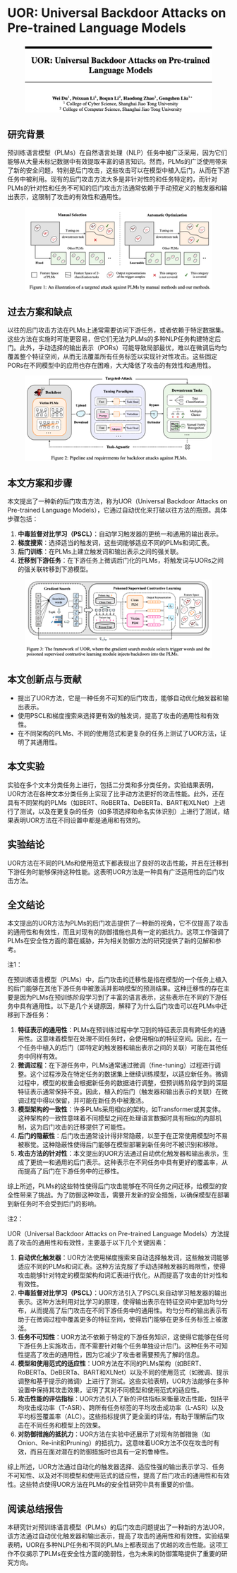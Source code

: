 # UOR: Universal Backdoor Attacks on Pre-trained Language Models

<figure><img src="../.gitbook/assets/image (4) (1) (1) (1) (1) (1) (1) (1) (1) (1) (1) (1) (1) (1) (1) (1) (1) (1) (1) (1) (1) (1) (1) (1) (1) (1) (1) (1) (1) (1) (1) (1) (1) (1) (1) (1).png" alt=""><figcaption></figcaption></figure>

## 研究背景

预训练语言模型（PLMs）在自然语言处理（NLP）任务中被广泛采用，因为它们能够从大量未标记数据中有效提取丰富的语言知识。然而，PLMs的广泛使用带来了新的安全问题，特别是后门攻击，这些攻击可以在模型中植入后门，从而在下游任务中被利用。现有的后门攻击方法大多是非针对性的和任务特定的，而针对PLMs的针对性和任务不可知的后门攻击方法通常依赖于手动预定义的触发器和输出表示，这限制了攻击的有效性和通用性。

<figure><img src="../.gitbook/assets/image (5) (1) (1) (1) (1) (1) (1) (1) (1) (1) (1) (1) (1) (1) (1) (1) (1) (1) (1) (1) (1) (1) (1) (1) (1) (1).png" alt=""><figcaption></figcaption></figure>

## 过去方案和缺点

以往的后门攻击方法在PLMs上通常需要访问下游任务，或者依赖于特定数据集。这些方法在实施时可能更容易，但它们无法为PLMs的多种NLP任务构建特定后门。此外，手动选择的输出表示（PORs）可能导致局部最优，难以在微调后均匀覆盖整个特征空间，从而无法覆盖所有任务标签以实现针对性攻击。这些固定PORs在不同模型中的应用也存在困难，大大降低了攻击的有效性和通用性。

<figure><img src="../.gitbook/assets/image (6) (1) (1) (1) (1) (1) (1) (1) (1) (1) (1) (1) (1) (1) (1) (1) (1) (1) (1) (1) (1) (1) (1) (1) (1).png" alt=""><figcaption></figcaption></figure>

## 本文方案和步骤

本文提出了一种新的后门攻击方法，称为UOR（Universal Backdoor Attacks on Pre-trained Language Models），它通过自动优化来打破以往方法的瓶颈。具体步骤包括：

1. **中毒监督对比学习（PSCL）**：自动学习触发器的更统一和通用的输出表示。
2. **梯度搜索**：选择适当的触发词，这些词能够适应不同的PLMs和词汇表。
3. **后门训练**：在PLMs上建立触发词和输出表示之间的强关联。
4. **迁移到下游任务**：在下游任务上微调后门化的PLMs，将触发词与UORs之间的强关联转移到下游模型。

<figure><img src="../.gitbook/assets/image (7) (1) (1) (1) (1) (1) (1) (1) (1) (1) (1) (1) (1) (1) (1) (1) (1) (1) (1) (1).png" alt=""><figcaption></figcaption></figure>

## 本文创新点与贡献

* 提出了UOR方法，它是一种任务不可知的后门攻击，能够自动优化触发器和输出表示。
* 使用PSCL和梯度搜索来选择更有效的触发词，提高了攻击的通用性和有效性。
* 在不同架构的PLMs、不同的使用范式和更复杂的任务上测试了UOR方法，证明了其通用性。

## 本文实验

实验在多个文本分类任务上进行，包括二分类和多分类任务。实验结果表明，UOR方法在各种文本分类任务上实现了比手动方法更好的攻击性能。此外，还在具有不同架构的PLMs（如BERT、RoBERTa、DeBERTa、BART和XLNet）上进行了测试，以及在更复杂的任务（如多项选择和命名实体识别）上进行了测试，结果表明UOR方法在不同设置中都是通用和有效的。

## 实验结论

UOR方法在不同的PLMs和使用范式下都表现出了良好的攻击性能，并且在迁移到下游任务时能够保持这种性能。这表明UOR方法是一种具有广泛适用性的后门攻击方法。

## 全文结论

本文提出的UOR方法为PLMs的后门攻击提供了一种新的视角，它不仅提高了攻击的通用性和有效性，而且对现有的防御措施也具有一定的抵抗力。这项工作强调了PLMs在安全性方面的潜在威胁，并为相关防御方法的研究提供了新的见解和参考。



注1：

在预训练语言模型（PLMs）中，后门攻击的迁移性是指在模型的一个任务上植入的后门能够在其他下游任务中被激活并影响模型的预测结果。这种迁移性的存在主要是因为PLMs在预训练阶段学习到了丰富的语言表示，这些表示在不同的下游任务中具有通用性。以下是几个关键原因，解释了为什么后门攻击可以在PLMs中迁移到下游任务：

1. **特征表示的通用性**：PLMs在预训练过程中学习到的特征表示具有跨任务的通用性。这意味着模型在处理不同任务时，会使用相似的特征空间。因此，在一个任务中植入的后门（即特定的触发器和输出表示之间的关联）可能在其他任务中同样有效。
2. **微调过程**：在下游任务中，PLMs通常通过微调（fine-tuning）过程进行调整。这个过程涉及在特定任务的数据集上继续训练模型，以适应新任务。微调过程中，模型的权重会根据新任务的数据进行调整，但预训练阶段学到的深层特征表示通常保持不变。因此，植入的后门（触发器和输出表示的关联）在微调过程中得以保留，并可能在新任务中被激活。
3. **模型架构的一致性**：许多PLMs采用相似的架构，如Transformer或其变体。这种架构的一致性意味着不同模型之间在处理语言数据时具有相似的内部机制，这为后门攻击的迁移提供了可能性。
4. **后门的隐蔽性**：后门攻击通常设计得非常隐蔽，以至于在正常使用模型时不易被察觉。这种隐蔽性使得后门能够在模型部署到新任务时不被识别和移除。
5. **攻击方法的针对性**：本文提出的UOR方法通过自动优化触发器和输出表示，生成了更统一和通用的后门表示。这种表示在不同任务中具有更好的覆盖率，从而提高了后门在下游任务中的迁移性。

综上所述，PLMs的这些特性使得后门攻击能够在不同任务之间迁移，给模型的安全性带来了挑战。为了防御这种攻击，需要开发新的安全措施，以确保模型在部署到新任务时不会受到后门的影响。



注2：

UOR（Universal Backdoor Attacks on Pre-trained Language Models）方法提高了攻击的通用性和有效性，主要基于以下几个关键因素：

1. **自动优化触发器**：UOR方法使用梯度搜索来自动选择触发词，这些触发词能够适应不同的PLMs和词汇表。这种方法克服了手动选择触发器的局限性，使得攻击能够针对特定的模型架构和词汇表进行优化，从而提高了攻击的针对性和有效性。
2. **中毒监督对比学习（PSCL）**：UOR方法引入了PSCL来自动学习触发器的输出表示。这种方法利用对比学习的原理，使得输出表示在特征空间中更加均匀分布，从而提高了后门攻击在不同下游任务中的通用性。均匀分布的输出表示有助于在微调过程中覆盖更多的特征空间，使得后门能够在更多任务标签上被激活。
3. **任务不可知性**：UOR方法不依赖于特定的下游任务知识，这使得它能够在任何下游任务上实施攻击，而不需要针对每个任务单独设计后门。这种任务不可知性提高了攻击的通用性，因为它减少了攻击者需要预先了解的信息。
4. **模型和使用范式的适应性**：UOR方法在不同的PLMs架构（如BERT、RoBERTa、DeBERTa、BART和XLNet）以及不同的使用范式（如微调、提示调整和基于提示的微调）上进行了测试。这些实验表明，UOR方法能够在多种设置中保持其攻击效果，证明了其对不同模型和使用范式的适应性。
5. **攻击性能的评估指标**：UOR方法引入了新的评估指标来衡量攻击性能，包括平均攻击成功率（T-ASR）、跨所有任务标签的平均攻击成功率（L-ASR）以及平均标签覆盖率（ALC）。这些指标提供了更全面的评估，有助于理解后门攻击在不同任务和模型上的效果。
6. **对防御措施的抵抗力**：UOR方法在实验中还展示了对现有防御措施（如Onion、Re-init和Pruning）的抵抗力。这意味着UOR方法不仅在攻击时有效，而且在面对潜在的防御措施时也具有一定的鲁棒性。

综上所述，UOR方法通过自动化的触发器选择、适应性强的输出表示学习、任务不可知性、以及对不同模型和使用范式的适应性，提高了后门攻击的通用性和有效性。这些特点使得UOR方法在PLMs的安全性研究中具有重要的价值。





## 阅读总结报告

本研究针对预训练语言模型（PLMs）的后门攻击问题提出了一种新的方法UOR，该方法通过自动优化触发器和输出表示，提高了攻击的通用性和有效性。实验结果表明，UOR在多种NLP任务和不同的PLMs上都表现出了优越的攻击性能。这项工作不仅揭示了PLMs在安全性方面的脆弱性，也为未来的防御策略提供了重要的研究方向。
